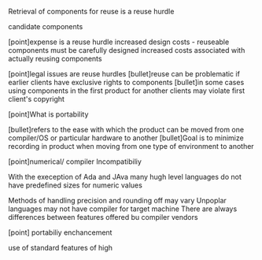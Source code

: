 Retrieval of components for reuse is a reuse hurdle

candidate components  


[point]expense is a reuse hurdle 
increased design costs - reuseable components must be carefully designed 
increased costs associated with actually reusing components

[point]legal issues are reuse hurdles
 [bullet]reuse can be problematic if earlier clients have exclusive rights to components 
 [bullet]in some cases using components in the first product for another clients may violate first client's copyright


[point]What is portability 

[bullet]refers to the ease with which the product can be moved from one compiler/OS or particular hardware to another
[bullet]Goal is to minimize recording in  product when moving from one type of environment  to another

[point]numerical/ compiler Incompatibiliy

With the exeception of Ada and JAva many hugh level languages do not have predefined sizes for numeric values

Methods of handling precision and rounding off may vary
Unpoplar languages may not have compiler for target machine
There are always differences between features offered bu compiler vendors


[point] portabiliy enchancement

use of standard features of high